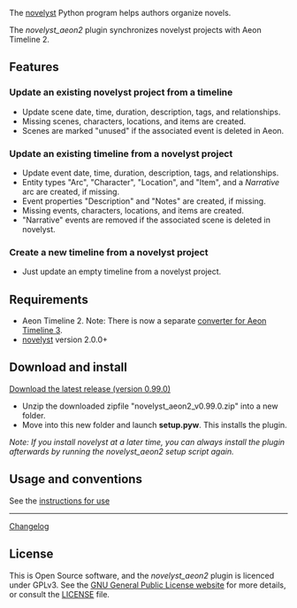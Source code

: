The [novelyst](https://peter88213.github.io/novelyst/) Python program helps authors organize novels.  

The *novelyst_aeon2* plugin synchronizes novelyst projects with Aeon Timeline 2.

## Features

### Update an existing novelyst project from a timeline

- Update scene date, time, duration, description, tags, and relationships.
- Missing scenes, characters, locations, and items are created.
- Scenes are marked "unused" if the associated event is deleted in Aeon.

### Update an existing timeline from a novelyst project

- Update event date, time, duration, description, tags, and relationships.
- Entity types "Arc", "Character", "Location", and "Item", and a *Narrative* arc are created, if missing.
- Event properties "Description" and "Notes" are created, if missing.
- Missing events, characters, locations, and items are created.
- "Narrative" events are removed if the associated scene is deleted in novelyst.

### Create a new timeline from a novelyst project

- Just update an empty timeline from a novelyst project.


## Requirements

- Aeon Timeline 2. Note: There is now a separate [converter for Aeon Timeline 3](https://peter88213.github.io/aeon3yw). 
- [novelyst](https://peter88213.github.io/novelyst/) version 2.0.0+

## Download and install

[Download the latest release (version 0.99.0)](https://raw.githubusercontent.com/peter88213/novelyst_aeon2/main/dist/novelyst_aeon2_v0.99.0.zip)

- Unzip the downloaded zipfile "novelyst_aeon2_v0.99.0.zip" into a new folder.
- Move into this new folder and launch **setup.pyw**. This installs the plugin.

*Note: If you install novelyst at a later time, you can always install the plugin afterwards by running the novelyst_aeon2 setup script again.*

## Usage and conventions

See the [instructions for use](usage)

------------------------------------------------------------------

[Changelog](changelog)


## License

This is Open Source software, and the *novelyst_aeon2* plugin is licenced under GPLv3. See the
[GNU General Public License website](https://www.gnu.org/licenses/gpl-3.0.en.html) for more
details, or consult the [LICENSE](https://github.com/peter88213/novelyst_aeon2/blob/main/LICENSE) file.


 




